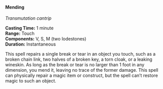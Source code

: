 #### Mending
<!-- TODO Check and tag this spell -->
<!-- markdownlint-disable-next-line no-emphasis-as-heading -->
_Transmutation cantrip_

**Casting Time:** 1 minute \
**Range:** Touch \
**Components:** V, S, M (two lodestones) \
**Duration:** Instantaneous

This spell repairs a single break or tear in an object you touch, such as a broken chain link, two halves of a broken key, a torn cloak, or a leaking wineskin.
As long as the break or tear is no larger than 1 foot in any dimension, you mend it, leaving no trace of the former damage.
This spell can physically repair a magic item or construct, but the spell can’t restore magic to such an object.
